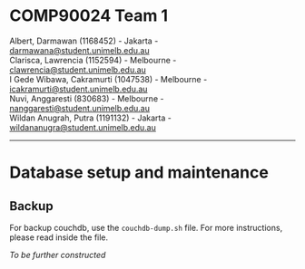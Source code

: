 # COMP90024 Team 1

Albert, Darmawan (1168452) - Jakarta - darmawana@student.unimelb.edu.au<br />
Clarisca, Lawrencia (1152594) - Melbourne - clawrencia@student.unimelb.edu.au<br />
I Gede Wibawa, Cakramurti (1047538) - Melbourne - icakramurti@student.unimelb.edu.au<br />
Nuvi, Anggaresti (830683) - Melbourne - nanggaresti@student.unimelb.edu.au<br />
Wildan Anugrah, Putra (1191132) - Jakarta - wildananugra@student.unimelb.edu.au<br />

-------------------------------------

# Database setup and maintenance
## Backup
For backup couchdb, use the `couchdb-dump.sh` file. For more instructions, please read inside the file.

*To be further constructed*